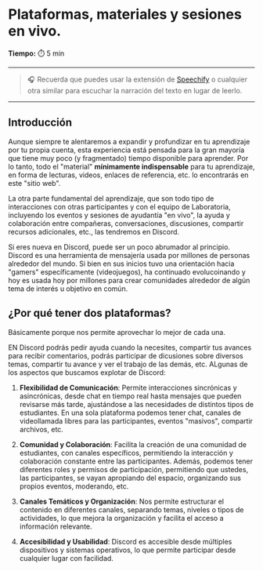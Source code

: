 # Plataformas, materiales y sesiones en vivo.

**Tiempo:** ⏱️️ 5 min

---

> 🎧 Recuerda que puedes usar la extensión de [Speechify](https://speechify.com/es/extension-de-chrome/) o cualquier otra similar para escuchar la narración del texto en lugar de leerlo.

---

## Introducción
Aunque siempre te alentaremos a expandir y profundizar en tu aprendizaje por tu propia cuenta, esta experiencia está pensada para la gran mayoría que tiene muy poco (y fragmentado) tiempo disponible para aprender. Por lo tanto, todo el "material" **mínimamente indispensable** para tu aprendizaje, en forma de lecturas, videos, enlaces de referencia, etc. lo encontrarás en este "sitio web".

La otra parte fundamental del aprendizaje, que son todo tipo de interacciones con otras participantes y con el equipo de Laboratoria, incluyendo los eventos y sesiones de ayudantía "en vivo", la ayuda y colaboración entre compañeras, conversaciones, discusiones, compartir recursos adicionales, etc., las tendremos en Discord.

Si eres nueva en Discord, puede ser un poco abrumador al principio. Discord es una herramienta de mensajería usada por millones de personas alrededor del mundo. Si bien en sus inicios tuvo una orientación hacia "gamers" específicamente (videojuegos), ha continuado evolucoinando y hoy es usada hoy por millones para crear comunidades alrededor de algún tema de interés u objetivo en común. 

## ¿Por qué tener dos plataformas?
Básicamente porque nos permite aprovechar lo mejor de cada una. 

EN Discord podrás pedir ayuda cuando la necesites, compartir tus avances para recibir comentarios, podrás participar de dicusiones sobre diversos temas, compartir tu avance y ver el trabajo de las demás, etc. ALgunas de los aspectos que buscamos explotar de Discord:

1. **Flexibilidad de Comunicación**: Permite interacciones sincrónicas y asincrónicas, desde chat en tiempo real hasta mensajes que pueden revisarse más tarde, ajustándose a las necesidades de distintos tipos de estudiantes. En una sola plataforma podemos tener chat, canales de videollamada libres para las participantes, eventos "masivos", compartir archivos, etc. 

2. **Comunidad y Colaboración**: Facilita la creación de una comunidad de estudiantes, con canales específicos, permitiendo la interacción y colaboración constante entre las participantes. Además, podemos tener diferentes roles y permisos de participación, permitiendo que ustedes, las participantes, se vayan apropiando del espacio, organizando sus propios eventos, moderando, etc.

3. **Canales Temáticos y Organización**: Nos permite estructurar el contenido en diferentes canales, separando temas, niveles o tipos de actividades, lo que mejora la organización y facilita el acceso a información relevante. 

4. **Accesibilidad y Usabilidad**: Discord es accesible desde múltiples dispositivos y sistemas operativos, lo que permite participar desde cualquier lugar con facilidad.

